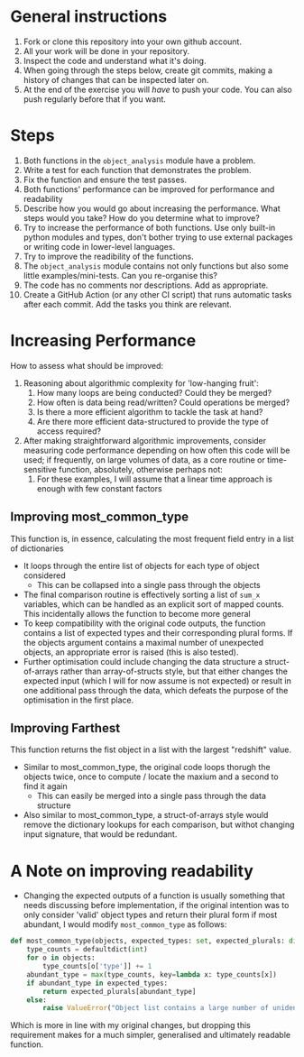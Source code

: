 # General instructions

1. Fork or clone this repository into your own github account.
1. All your work will be done in your repository.
1. Inspect the code and understand what it's doing.
1. When going through the steps below,
   create git commits, making a history of
   changes that can be inspected later on.
1. At the end of the exercise you will *have* to push your code.
   You can also push regularly before that if you want.

# Steps
1. Both functions in the `object_analysis` module have a problem.
  1. Write a test for each function that demonstrates the problem.
  1. Fix the function and ensure the test passes.
1. Both functions' performance can be improved
   for performance and readability
  1. Describe how you would go about
     increasing the performance.
     What steps would you take?
     How do you determine what to improve?
  1. Try to increase the performance of both functions.
     Use only built-in python modules and types,
     don't bother trying to use external packages
     or writing code in lower-level languages.
  1. Try to improve the readibility of the functions.
1. The `object_analysis` module contains not only functions
  but also some little examples/mini-tests.
  Can you re-organise this?
1. The code has no comments nor descriptions. Add as appropriate.
1. Create a GitHub Action (or any other CI script)
   that runs automatic tasks after each commit.
   Add the tasks you think are relevant.

# Increasing Performance
How to assess what should be improved:
1. Reasoning about algorithmic complexity for 'low-hanging fruit':
   1. How many loops are being conducted? Could they be merged?
   2. How often is data being read/written? Could operations be merged?
   3. Is there a more efficient algorithm to tackle the task at hand?
   4. Are there more efficient data-structured to provide the type of access required?
2. After making straightforward algorithmic improvements, consider measuring code performance
depending on how often this code will be used; if frequently, on large volumes of data, as a core 
routine or time-sensitive function, absolutely, otherwise perhaps not:
   1. For these examples, I will assume that a linear time approach is enough with few constant 
   factors

## Improving most_common_type
This function is, in essence, calculating the most frequent field entry in a list of dictionaries 
- It loops through the entire list of objects for each type of object considered
  - This can be collapsed into a single pass through the objects 
- The final comparison routine is effectively sorting a list of `sum_x` variables, which can be 
handled as an explicit sort of mapped counts. This incidentally allows the function to become more 
general
- To keep compatibility with the original code outputs, the function contains a list of expected 
types and their corresponding plural forms. If the objects argument contains a maximal number of 
unexpected objects, an appropriate error is raised (this is also tested).
- Further optimisation could include changing the data structure a struct-of-arrays rather than
array-of-structs style, but that either changes the expected input (which I will for now assume is
not expected) or result in one additional pass through the data, which defeats the purpose of the
optimisation in the first place.

## Improving Farthest
This function returns the fist object in a list with the largest "redshift" value.
- Similar to most_common_type, the original code loops thorugh the objects twice, once to compute / locate
the maxium and a second to find it again
  - This can easily be merged into a single pass through the data structure
- Also similar to most_common_type, a struct-of-arrays style would remove the dictionary lookups for each
comparison, but withot changing input signature, that would be redundant.

# A Note on improving readability
- Changing the expected outputs of a function is usually something that needs discussing before 
implementation, if the original intention was to only consider 'valid' object types and return their
plural form if most abundant, I would modify `most_common_type` as follows:
```python
def most_common_type(objects, expected_types: set, expected_plurals: dict):
    type_counts = defaultdict(int)
    for o in objects:
        type_counts[o['type']] += 1
    abundant_type = max(type_counts, key=lambda x: type_counts[x])
    if abundant_type in expected_types:
        return expected_plurals[abundant_type]
    else:
        raise ValueError("Object list contains a large number of unidentified objects")
```
Which is more in line with my original changes, but dropping this requirement makes for a much
simpler, generalised and ultimately readable function.
